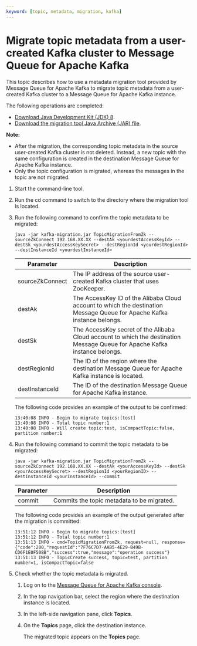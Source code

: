 ```yaml
---
keyword: [topic, metadata, migration, kafka]
---
```


# Migrate topic metadata from a user-created Kafka cluster to Message Queue for Apache Kafka

This topic describes how to use a metadata migration tool provided by Message Queue for Apache Kafka to migrate topic metadata from a user-created Kafka cluster to a Message Queue for Apache Kafka instance.

The following operations are completed:

-   [Download Java Development Kit \(JDK\) 8](https://www.oracle.com/java/technologies/javase/javase-jdk8-downloads.html).
-   [Download the migration tool Java Archive \(JAR\) file](https://aliware-images.oss-cn-hangzhou.aliyuncs.com/Kafka/migration%20tool/7.30%20Migration%20Tool/kafka-migration.jar).

**Note:**

-   After the migration, the corresponding topic metadata in the source user-created Kafka cluster is not deleted. Instead, a new topic with the same configuration is created in the destination Message Queue for Apache Kafka instance.
-   Only the topic configuration is migrated, whereas the messages in the topic are not migrated.

1.  Start the command-line tool.

2.  Run the cd command to switch to the directory where the migration tool is located.

3.  Run the following command to confirm the topic metadata to be migrated:

    `java -jar kafka-migration.jar TopicMigrationFromZk --sourceZkConnect 192.168.XX.XX --destAk <yourdestAccessKeyId> --destSk <yourdestAccessKeySecret> --destRegionId <yourdestRegionId> --destInstanceId <yourdestInstanceId>`

    |Parameter|Description|
    |---------|-----------|
    |sourceZkConnect|The IP address of the source user-created Kafka cluster that uses ZooKeeper.|
    |destAk|The AccessKey ID of the Alibaba Cloud account to which the destination Message Queue for Apache Kafka instance belongs.|
    |destSk|The AccessKey secret of the Alibaba Cloud account to which the destination Message Queue for Apache Kafka instance belongs.|
    |destRegionId|The ID of the region where the destination Message Queue for Apache Kafka instance is located.|
    |destInstanceId|The ID of the destination Message Queue for Apache Kafka instance.|

    The following code provides an example of the output to be confirmed:

    ```
    13:40:08 INFO - Begin to migrate topics:[test]
    13:40:08 INFO - Total topic number:1
    13:40:08 INFO - Will create topic:test, isCompactTopic:false, partition number:1
    ```

4.  Run the following command to commit the topic metadata to be migrated:

    `java -jar kafka-migration.jar TopicMigrationFromZk --sourceZkConnect 192.168.XX.XX --destAk <yourAccessKeyId> --destSk <yourAccessKeySecret> --destRegionId <yourRegionID> --destInstanceId <yourInstanceId> --commit`

    |Parameter|Description|
    |---------|-----------|
    |commit|Commits the topic metadata to be migrated.|

    The following code provides an example of the output generated after the migration is committed:

    ```
    13:51:12 INFO - Begin to migrate topics:[test]
    13:51:12 INFO - Total topic number:1
    13:51:13 INFO - cmd=TopicMigrationFromZk, request=null, response={"code":200,"requestId":"7F76C7D7-AAB5-4E29-B49B-CD6F1E0F508B","success":true,"message":"operation success"}
    13:51:13 INFO - TopicCreate success, topic=test, partition number=1, isCompactTopic=false
    ```

5.  Check whether the topic metadata is migrated.

    1.  Log on to the [Message Queue for Apache Kafka console](https://kafka.console.aliyun.com/).

    2.  In the top navigation bar, select the region where the destination instance is located.

    3.  In the left-side navigation pane, click **Topics**.

    4.  On the **Topics** page, click the destination instance.

        The migrated topic appears on the **Topics** page.


